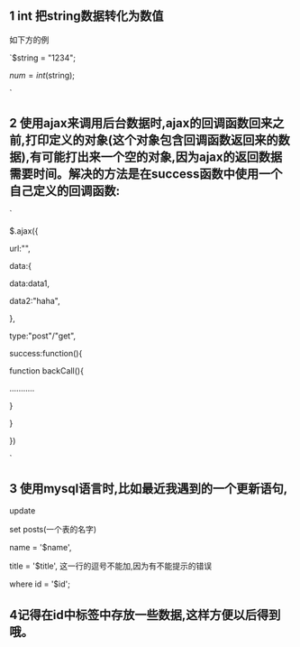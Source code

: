 ## **1 int 把string数据转化为数值**

如下方的例

`$string = "1234";

$num = int($string);

`

## 2 使用ajax来调用后台数据时,ajax的回调函数回来之前,打印定义的对象(这个对象包含回调函数返回来的数据),有可能打出来一个空的对象,因为ajax的返回数据需要时间。解决的方法是在success函数中使用一个自己定义的回调函数:

`

$.ajax({

url:"",

data:{

data:data1,

data2:"haha",

},

type:"post"/"get",

success:function(){

function backCall(){

...........

}

}

})

`

## 3  使用mysql语言时,比如最近我遇到的一个更新语句,

update 

set posts(一个表的名字)

name = '$name',

title = '$title',         这一行的逗号不能加,因为有不能提示的错误

where id = '$id';

## 4记得在id中标签中存放一些数据,这样方便以后得到哦。











